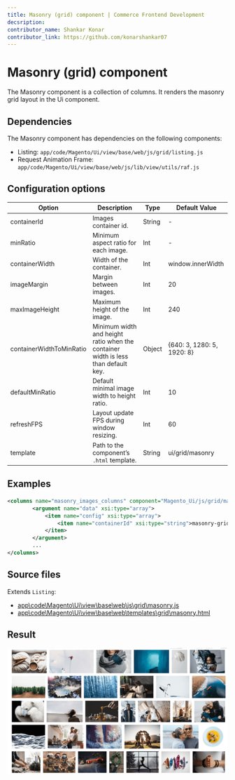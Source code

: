 ```yaml
---
title: Masonry (grid) component | Commerce Frontend Development
decsription:
contributor_name: Shankar Konar
contributor_link: https://github.com/konarshankar07
---
```


# Masonry (grid) component

The Masonry component is a collection of columns. It renders the masonry grid layout in the Ui component.

## Dependencies

The Masonry component has dependencies on the following components:

*  Listing: `app/code/Magento/Ui/view/base/web/js/grid/listing.js`
*  Request Animation Frame: `app/code/Magento/Ui/view/base/web/js/lib/view/utils/raf.js`

## Configuration options

|      Option              |   Description                                                                    |      Type      |  Default Value             |
|--------------------------|----------------------------------------------------------------------------------|----------------| ---------------------------|
| containerId              | Images container id.                                                             |  String        | -                          |
| minRatio                 | Minimum aspect ratio for each image.                                             |  Int           | -                          |
| containerWidth           | Width of the container.                                                          |  Int           | window.innerWidth          |
| imageMargin              | Margin between images.                                                           |  Int           | 20                         |
| maxImageHeight           | Maximum height of the image.                                                     |  Int           | 240                        |
| containerWidthToMinRatio | Minimum width and height ratio when the container width is less than default key.|  Object        | {640: 3, 1280: 5, 1920: 8} |
| defaultMinRatio          | Default minimal image width to height ratio.                                     |  Int           | 10                         |
| refreshFPS               | Layout update FPS during window resizing.                                        |  Int           | 60                         |
| template                 | Path to the component’s <code>.html</code> template.                             |  String        | ui/grid/masonry            |

## Examples

```xml
<columns name="masonry_images_columns" component="Magento_Ui/js/grid/masonry">
        <argument name="data" xsi:type="array">
            <item name="config" xsi:type="array">
                <item name="containerId" xsi:type="string">masonry-grid-example</item>
            </item>
        </argument>
        ...
</columns>
```

## Source files

Extends `Listing`:

*  [app\code\Magento\Ui\view\base\web\js\grid\masonry.js](https://github.com/magento/magento2/blob/2.4/app/code/Magento/Ui/view/base/web/js/grid/masonry.js)
*  [app\code\Magento\Ui\view\base\web\templates\grid\masonry.html](https://github.com/magento/magento2/blob/2.4/app/code/Magento/Ui/view/base/web/templates/grid/masonry.html)

## Result

![Masonry Grid](../_images/ui-components/masonry-grid-result.png)
